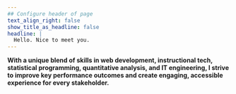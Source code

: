 ```yaml
---
## Configure header of page
text_align_right: false
show_title_as_headline: false
headline: |
  Hello. Nice to meet you.
---
```

<!-- this is a subheadline -->
**With a unique blend of skills in web development, instructional tech, statistical programming, quantitative analysis, and IT engineering, I strive to improve key performance outcomes and create engaging, accessible experience for every stakeholder.**